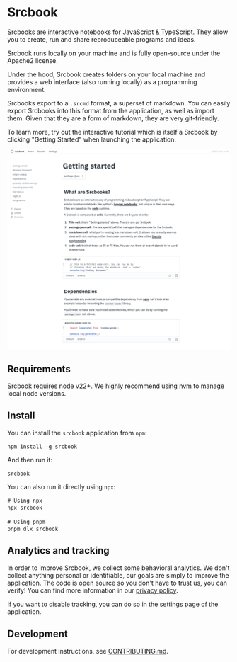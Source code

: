 # Srcbook

Srcbooks are interactive notebooks for JavaScript & TypeScript. They allow you to create, run and share reproduceable programs and ideas.

Srcbook runs locally on your machine and is fully open-source under the Apache2 license.

Under the hood, Srcbook creates folders on your local machine and provides a web interface (also running locally) as a programming environment.

Srcbooks export to a `.srcmd` format, a superset of markdown. You can easily export Srcbooks into this format from the application, as well as import them. Given that they are a form of markdown, they are very git-friendly.

To learn more, try out the interactive tutorial which is itself a Srcbook by clicking "Getting Started" when launching the application.

![the getting started srcbook](./assets/getting-started-srcbook.png)

## Requirements

Srcbook requires node v22+. We highly recommend using [nvm](https://github.com/nvm-sh/nvm) to manage local node versions.

## Install

You can install the `srcbook` application from `npm`:

```
npm install -g srcbook
```

And then run it:

```
srcbook
```

You can also run it directly using `npx`:

```
# Using npx
npx srcbook

# Using pnpm
pnpm dlx srcbook
```

## Analytics and tracking

In order to improve Srcbook, we collect some behavioral analytics. We don't collect anything personal or identifiable, our goals are simply to improve the application. The code is open source so you don't have to trust us, you can verify! You can find more information in our [privacy policy](./PRIVACY-POLICY.md).

If you want to disable tracking, you can do so in the settings page of the application.

## Development

For development instructions, see [CONTRIBUTING.md](./CONTRIBUTING.md).
